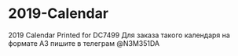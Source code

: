 # 2019-Calendar
2019 Calendar Printed for DC7499
Для заказа такого календаря на формате А3 пишите в телеграм @N3M351DA

